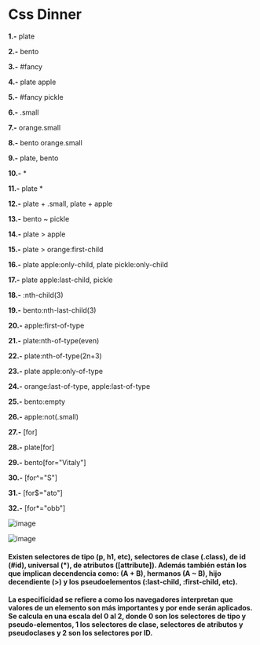 # Css Dinner

**1.-** plate

**2.-** bento

**3.-** #fancy

**4.-** plate apple

**5.-** #fancy pickle

**6.-** .small

**7.-** orange.small

**8.-** bento orange.small

**9.-** plate, bento

**10.-** *

**11.-** plate *

**12.-** plate + .small, plate + apple

**13.-** bento ~ pickle

**14.-** plate > apple

**15.-** plate > orange:first-child

**16.-** plate apple:only-child, plate pickle:only-child

**17.-** plate apple:last-child, pickle

**18.-** :nth-child(3)

**19.-** bento:nth-last-child(3)

**20.-** apple:first-of-type

**21.-** plate:nth-of-type(even)

**22.-** plate:nth-of-type(2n+3)

**23.-** plate apple:only-of-type

**24.-** orange:last-of-type, apple:last-of-type

**25.-** bento:empty

**26.-** apple:not(.small)

**27.-** [for]

**28.-** plate[for]

**29.-** bento[for="Vitaly"]

**30.-** [for^="S"]

**31.-** [for$="ato"]

**32.-** [for*="obb"]

![image](https://user-images.githubusercontent.com/85516522/141173379-934fc1b1-b60c-4537-9c57-46e8f4d617ba.png)

![image](https://user-images.githubusercontent.com/85516522/141017836-d6a4bd34-3e7e-48f8-95e4-322e237b50a6.png)

#### Existen selectores de tipo (p, h1, etc), selectores de clase (.class), de id (#id), universal (*), de atributos ([attribute]). Además también están los que implican decendencia como: (A + B), hermanos (A ~ B), hijo decendiente (>) y los pseudoelementos (:last-child, :first-child, etc).

#### La especificidad se refiere a como los navegadores interpretan que valores de un elemento son más importantes y por ende serán aplicados. Se calcula en una escala del 0 al 2, donde 0 son los selectores de tipo y pseudo-elementos, 1 los selectores de clase, selectores de atributos y pseudoclases y 2 son los selectores por ID.
